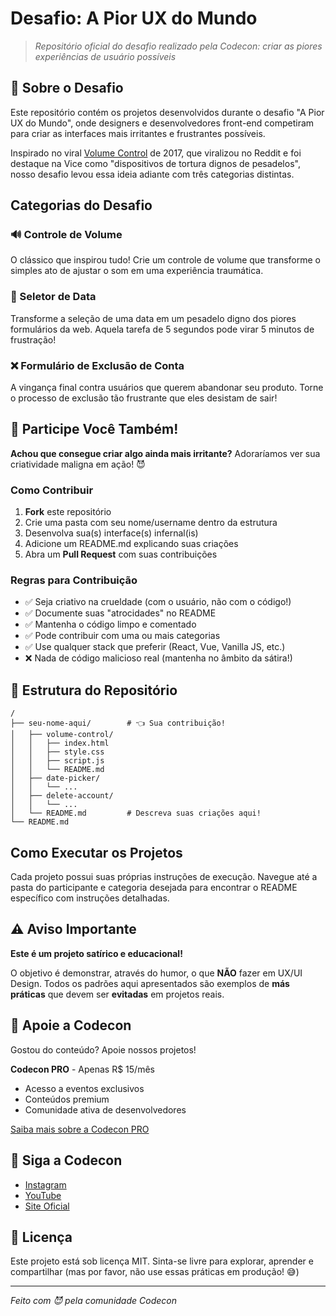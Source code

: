 # Desafio: A Pior UX do Mundo

> *Repositório oficial do desafio realizado pela Codecon: criar as piores experiências de usuário possíveis*

## 📖 Sobre o Desafio

Este repositório contém os projetos desenvolvidos durante o desafio "A Pior UX do Mundo", onde designers e desenvolvedores front-end competiram para criar as interfaces mais irritantes e frustrantes possíveis.

Inspirado no viral [Volume Control](https://uxdesign.cc/the-worst-volume-control-ui-in-the-world-60713dc86950) de 2017, que viralizou no Reddit e foi destaque na Vice como "dispositivos de tortura dignos de pesadelos", nosso desafio levou essa ideia adiante com três categorias distintas.

## Categorias do Desafio

### 🔊 Controle de Volume

O clássico que inspirou tudo! Crie um controle de volume que transforme o simples ato de ajustar o som em uma experiência traumática. 

### 📅 Seletor de Data

Transforme a seleção de uma data em um pesadelo digno dos piores formulários da web. Aquela tarefa de 5 segundos pode virar 5 minutos de frustração!

### ❌ Formulário de Exclusão de Conta

A vingança final contra usuários que querem abandonar seu produto. Torne o processo de exclusão tão frustrante que eles desistam de sair!

## 🤝 Participe Você Também!

**Achou que consegue criar algo ainda mais irritante?** Adoraríamos ver sua criatividade maligna em ação! 😈

### Como Contribuir

1. **Fork** este repositório
2. Crie uma pasta com seu nome/username dentro da estrutura
3. Desenvolva sua(s) interface(s) infernal(is)
4. Adicione um README.md explicando suas criações
5. Abra um **Pull Request** com suas contribuições

### Regras para Contribuição

- ✅ Seja criativo na crueldade (com o usuário, não com o código!)
- ✅ Documente suas "atrocidades" no README
- ✅ Mantenha o código limpo e comentado
- ✅ Pode contribuir com uma ou mais categorias
- ✅ Use qualquer stack que preferir (React, Vue, Vanilla JS, etc.)
- ❌ Nada de código malicioso real (mantenha no âmbito da sátira!)

## 📁 Estrutura do Repositório

```
/
├── seu-nome-aqui/        # 👈 Sua contribuição!
│   ├── volume-control/
│   │   ├── index.html
│   │   ├── style.css
│   │   ├── script.js
│   │   └── README.md
│   ├── date-picker/
│   │   └── ...
│   ├── delete-account/
│   │   └── ...
│   └── README.md         # Descreva suas criações aqui!
└── README.md
```

## Como Executar os Projetos

Cada projeto possui suas próprias instruções de execução. Navegue até a pasta do participante e categoria desejada para encontrar o README específico com instruções detalhadas.

## ⚠️ Aviso Importante

**Este é um projeto satírico e educacional!** 

O objetivo é demonstrar, através do humor, o que **NÃO** fazer em UX/UI Design. Todos os padrões aqui apresentados são exemplos de **más práticas** que devem ser **evitadas** em projetos reais.

## 🤝 Apoie a Codecon

Gostou do conteúdo? Apoie nossos projetos!

**Codecon PRO** - Apenas R$ 15/mês
- Acesso a eventos exclusivos
- Conteúdos premium
- Comunidade ativa de desenvolvedores

[Saiba mais sobre a Codecon PRO](https://codecon.dev/pro)

## 📱 Siga a Codecon

- [Instagram](https://instagram.com/codecondev)
- [YouTube](https://youtube.com/codecondev)
- [Site Oficial](https://codecon.dev)

## 📄 Licença

Este projeto está sob licença MIT. Sinta-se livre para explorar, aprender e compartilhar (mas por favor, não use essas práticas em produção! 😅)

---

*Feito com 😈 pela comunidade Codecon*

